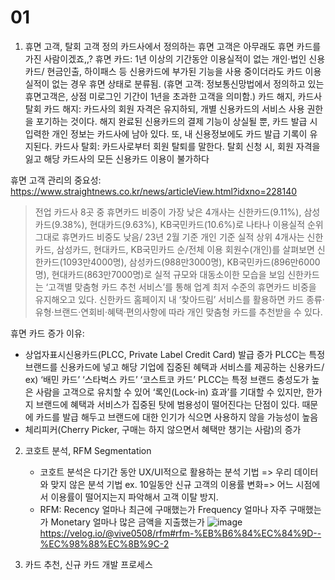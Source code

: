 # 01
1. 휴면 고객, 탈회 고객 정의
   카드사에서 정의하는 휴면 고객은 아무래도 휴면 카드를 가진 사람이겠죠,,?
휴면 카드: 1년 이상의 기간동안 이용실적이 없는 개인·법인 신용카드/ 현금인출, 하이패스 등 신용카드에 부가된 기능을 사용 중이더라도 카드 이용실적이 없는 경우 휴면 상태로 분류됨.
(휴면 고객: 정보통신망법에서 정의하고 있는 휴면고객은, 상점 미로그인 기간이 1년을 초과한 고객을 의미함.)
카드 해지, 카드사 탈회
카드 해지: 카드사의 회원 자격은 유지하되, 개별 신용카드의 서비스 사용 권한을 포기하는 것이다. 해지 완료된 신용카드의 결제 기능이 상실될 뿐, 카드 발급 시 입력한 개인 정보는 카드사에 남아 있다. 또, 내 신용정보에도 카드 발급 기록이 유지된다.
카드사 탈회: 카드사로부터 회원 탈퇴를 말한다. 탈회 신청 시, 회원 자격을 잃고 해당 카드사의 모든 신용카드 이용이 불가하다

휴면 고객 관리의 중요성:
https://www.straightnews.co.kr/news/articleView.html?idxno=228140
> 전업 카드사 8곳 중 휴면카드 비중이 가장 낮은 4개사는 신한카드(9.11%), 삼성카드(9.38%), 현대카드(9.63%), KB국민카드(10.6%)로 나타나 이용실적 순위 그대로 휴면카드 비중도 낮음/ 23년 2월 기준 개인 기준 실적 상위 4개사는 신한카드, 삼성카드, 현대카드, KB국민카드 순/전체 이용 회원수(개인)를 살펴보면 신한카드(1093만4000명), 삼성카드(988만3000명), KB국민카드(896만6000명), 현대카드(863만7000명)로 실적 규모와 대동소이한 모습을 보임
신한카드는 ‘고객별 맞춤형 카드 추천 서비스’를 통해 업계 최저 수준의 휴면카드 비중을 유지해오고 있다. 신한카드 홈페이지 내 ‘찾아드림’ 서비스를 활용하면 카드 종류·유형·브랜드·연회비·혜택·편의사항에 따라 개인 맞춤형 카드를 추천받을 수 있다.

휴면 카드 증가 이유:
- 상업자표시신용카드(PLCC, Private Label Credit Card) 발급 증가
  PLCC는 특정 브랜드를 신용카드에 넣고 해당 기업에 집중된 혜택과 서비스를 제공하는 신용카드/ ex) ‘배민 카드’ ‘스타벅스 카드’ ‘코스트코 카드’
PLCC는 특정 브랜드 충성도가 높은 사람을 고객으로 유치할 수 있어 ‘록인(Lock-in) 효과’를 기대할 수 있지만, 한가지 브랜드에 혜택과 서비스가 집중된 탓에 범용성이 떨어진다는 단점이 있다. 때문에 카드를 발급 해두고 브랜드에 대한 인기가 식으면 사용하지 않을 가능성이 높음
- 체리피커(Cherry Picker, 구매는 하지 않으면서 혜택만 챙기는 사람)의 증가

2. 코호트 분석, RFM Segmentation
   - 코호트 분석은 다기간 동안 UX/UI적으로 활용하는 분석 기법 => 우리 데이터와 맞지 않은 분석 기법
   ex. 10일동안 신규 고객의 이용률 변화=> 어느 시점에서 이용률이 떨어지는지 파악해서 고객 이탈 방지.
   - RFM:
      Recency	얼마나 최근에 구매했는가
      Frequency	얼마나 자주 구매했는가
      Monetary	얼마나 많은 금액을 지출했는가
![image](https://github.com/Dinoryong/HANACARD/assets/132030814/4356612c-5b71-42d1-9c76-ab0d21056d5b)
https://velog.io/@vive0508/rfm#rfm-%EB%B6%84%EC%84%9D--%EC%98%88%EC%8B%9C-2

3. 카드 추천, 신규 카드 개발 프로세스
